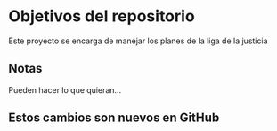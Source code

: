 # Objetivos del repositorio

Este proyecto se encarga de manejar los planes de la liga de la justicia


## Notas
Pueden hacer lo que quieran...


## Estos cambios son nuevos en GitHub
